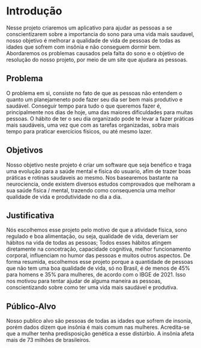 # Introdução

Nesse projeto criaremos um aplicativo para ajudar as pessoas a se conscientizarem sobre a importancia do sono para uma vida mais saudavel, nosso objetivo é melhorar a qualidade de vida de pessoas de todas as idades que sofrem com insônia e não conseguem dormir bem. Abordaremos os problemas causados pela falta do sono e o objetivo de resolução do nosso projeto, por meio de um site que ajudara as pessoas.

## Problema

O problema em si, consiste no fato de que as pessoas não entendem o quanto um planejameneto pode fazer seu dia ser bem mais produtivo e  saudável. Conseguir tempo para tudo o que queremos fazer é, principalmente nos dias de hoje, uma das maiores dificuldades para muitas pessoas. O hábito de ter o seu dia organizado pode te levar a fazer práticas mais saudáveis, uma vez que com as tarefas organizadas, sobra mais tempo para praticar exercícios físicos, ou até mesmo lazer.

## Objetivos

Nosso objetivo neste projeto é criar um software que seja benéfico e traga uma evolução para a saúde mental e fisica do usuario, afim de trazer boas práticas e rotinas saudaveis ao mesmo. Nos basearemos bastante na neurociencia, onde existem diversos estudos comprovados que melhoram a sua saúde fisica / mental, trazendo como consequencia uma melhor qualidade de vida e produtividade no dia a dia.

## Justificativa

Nós escolhemos esse projeto pelo motivo de que a atividade física, sono regulado e boa alimentação, ou seja, qualidade de vida, deveriam ser hábitos na vida de todas as pessoas; Todos esses hábitos atingem diretamente na concetração, capacidade cognitiva, melhor funcionamento corporal, influenciam no humor das pessoas e muitos outros aspectos. De forma resumida, escolhemos esse projeto porque a quantidade de pessoas que não tem uma boa qualidade de vida, só no Brasil, é de menos de 45% para homens e 35% para mulheres, de acordo com o IBGE de 2021. Isso nos motivou para tentar ajudar de alguma maneira as pessoas, conscientizando sobre como ter uma vida mais saudável e produtiva.

## Público-Alvo

Nosso publico alvo são pessoas de todas as idades que sofrem de insonia, porém dados dizem que insônia é mais comum nas mulheres. Acredita-se que a mulher tenha predisposição genética a esse distúrbio. A insônia afeta mais de 73 milhões de brasileiros.
